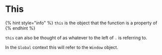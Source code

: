 # This

{% hint style="info" %}
`this` is the object that the function is a property of
{% endhint %}

`this` can also be thought of as whatever to the left of  `.` is referring to. 

In the `Global` context this will refer to the `Window` object. 

